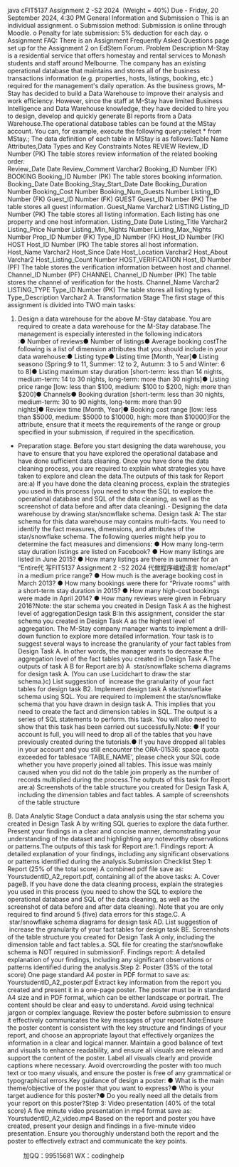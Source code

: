 java cFIT5137 Assignment 2 -S2 2024  (Weight = 40%) Due - Friday, 20 September 2024, 4:30 PM General Information and Submission o This is an individual assignment. o Submission method: Submission is online through Moodle. o Penalty for late submission: 5% deduction for each day. o Assignment FAQ: There is an Assignment Frequently Asked Questions page set up for the Assignment 2 on EdStem Forum. Problem Description M-Stay is a residential service that offers homestay and rental services to Monash students and staff around Melbourne. The company has an existing operational database that maintains and stores all of the business transactions information (e.g. properties, hosts, listings, booking, etc.) required for the management's daily operation. As the business grows, M-Stay has decided to build a Data Warehouse to improve their analysis and work efficiency. However, since the staff at M-Stay have limited Business Intelligence and Data Warehouse knowledge, they have decided to hire you to design, develop and quickly generate BI reports from a Data Warehouse.The operational database tables can be found at the MStay account. You can, for example, execute the following query:select * from MStay.; The data definition of each table in MStay is as follows:Table Name Attributes,Data Types and Key Constraints Notes 
REVIEW 
Review_ID  
Number 
(PK) 
The table stores review information of the related booking order.  
Review_Date 
Date 
Review_Comment 
Varchar2 
Booking_ID 
Number 
(FK) 
BOOKING 
Booking_ID 
Number 
(PK) 
The table stores booking information. 
Booking_Date 
Date 
Booking_Stay_Start_Date 
Date 
Booking_Duration 
Number 
Booking_Cost 
Number 
Booking_Num_Guests 
Number 
Listing_ID 
Number 
(FK) 
Guest_ID 
Number 
(FK) 
GUEST 
Guest_ID 
Number 
(PK) 
The table stores all guest information. 
Guest_Name 
Varchar2 
LISTING 
Listing_ID 
Number 
(PK) 
The table stores all listing information. Each listing has one property and one host information. 
Listing_Date 
Date 
Listing_Title 
Varchar2 
Listing_Price 
Number 
Listing_Min_Nights 
Number 
Listing_Max_Nights 
Number 
Prop_ID 
Number 
(FK) 
Type_ID 
Number 
(FK) 
Host_ID 
Number 
(FK) 
HOST 
Host_ID 
Number 
(PK) 
The table stores all host information. 
Host_Name 
Varchar2 
Host_Since 
Date 
Host_Location 
Varchar2 
Host_About 
Varchar2 
Host_Listing_Count 
Number 
HOST_VERIFICATION 
Host_ID 
Number 
(PF) 
The table stores the verification information between host and channel. 
Channel_ID 
Number 
(PF) 
CHANNEL 
Channel_ID 
Number 
(PK) 
The table stores the channel of verification for the hosts. 
Channel_Name 
Varchar2 
LISTING_TYPE 
Type_ID 
Number 
(PK) 
The table stores all listing types. 
Type_Description 
Varchar2 A. Transformation Stage The first stage of this assignment is divided into TWO main tasks:
1. Design a data warehouse for the above M-Stay database. 
You are required to create a data warehouse for the M-Stay database.The management is especially interested in the following indicators :● Number of reviews● Number of listings● Average booking costThe following is a list of dimension attributes that you should include in your data warehouse:● Listing type● Listing time [Month, Year]● Listing seasono (Spring:9 to 11, Summer: 12 to 2, Autumn: 3 to 5 and Winter: 6 to 8)● Listing maximum stay duration [short-term: less than 14 nights, medium-term: 14 to 30 nights, long-term: more than 30 nights]● Listing price range [low: less than $100, medium: $100 to $200, high: more than $200]● Channels● Booking duration [short-term: less than 30 nights, medium-term: 30 to 90 nights, long-term: more than 90 nights]● Review time [Month, Year]● Booking cost range [low: less than $5000, medium: $5000 to $10000, high: more than $10000]For the attribute, ensure that it meets the requirements of the range or group specified in your submission, if required in the specification.  
- Preparation stage. Before you start designing the data warehouse, you have to ensure that you have explored the operational database and have done sufficient data cleaning. Once you have done the data cleaning process, you are required to explain what strategies you have taken to explore and clean the data.The outputs of this task for Report are:a) If you have done the data cleaning process, explain the strategies you used in this process (you need to show the SQL to explore the operational database and SQL of the data cleaning, as well as the screenshot of data before and after data cleaning).- Designing the data warehouse by drawing star/snowflake schema. Design task A: The star schema for this data warehouse may contains multi-facts. You need to identify the fact measures, dimensions, and attributes of the star/snowflake schema. The following queries might help you to determine the fact measures and dimensions:
● How many long-term stay duration listings are listed on Facebook?
● How many listings are listed in June 2015?
● How many listings are there in summer for an “Entire代 写FIT5137 Assignment 2 -S2 2024
代做程序编程语言 home/apt” in a medium price range?
● How much is the average booking cost in March 2013?
● How many bookings were there for “Private rooms” with a short-term stay duration in 2015?
● How many high-cost bookings were made in April 2014?
● How many reviews were given in February 2016?Note: the star schema you created in Design Task A as the highest level of aggregationDesign task B:In this assignment, consider the star schema you created in Design Task A as the highest level of aggregation. The M-Stay company manager wants to implement a drill-down function to explore more detailed information. Your task is to suggest several ways to increase the granularity of your fact tables from Design Task A. In other words, the manager wants to decrease the aggregation level of the fact tables you created in Design Task A.The outputs of task A  B for Report are:b) A  star/snowflake schema diagrams for design task A. (You can use Lucidchart to draw the star schema.)c) List suggestion of  increase the granularity of your fact tables for design task B2. Implement design task A star/snowflake schema using SQL.  You are required to implement the star/snowflake schema that you have drawn in design task A. This implies that you need to create the fact and dimension tables in SQL. The output is a series of SQL statements to perform. this task. You will also need to show that this task has been carried out successfully.Note: ● If your account is full, you will need to drop all of the tables that you have previously created during the tutorials.● If you have dropped all tables in your account and you still encounter the ORA-01536: space quota exceeded for tablesace ‘TABLE_NAME’, please check your SQL code whether you have properly joined all tables. This issue was mainly caused when you did not do the table join properly as the number of records multiplied during the process.The outputs of this task for Report are:a) Screenshots of the table structure you created for Design Task A, including the dimension tables and fact tables.
A sample of screenshots of the table structure 

B. Data Analytic Stage 
Conduct a data analysis using the star schema you created in Design Task A by writing SQL queries to explore the data further. Present your findings in a clear and concise manner, demonstrating your understanding of the dataset and highlighting any noteworthy observations or patterns.The outputs of this task for Report are:1. Findings report: A detailed explanation of your findings, including any significant observations or patterns identified during the analysis.Submission Checklist Step 1: Report (25% of the total score) A combined pdf file save as: YourstudentID_A2_report.pdf, containing all of the above tasks: A. Cover pageB. If you have done the data cleaning process, explain the strategies you used in this process (you need to show the SQL to explore the operational database and SQL of the data cleaning, as well as the screenshot of data before and after data cleaning). Note that you are only required to find around 5 (five) data errors for this stage.C. A  star/snowflake schema diagrams for design task AD. List suggestion of  increase the granularity of your fact tables for design task BE. Screenshots of the table structure you created for Design Task A only, including the dimension table and fact tables.a. SQL file for creating the star/snowflake schema is NOT required in submissionF. Findings report: A detailed explanation of your findings, including any significant observations or patterns identified during the analysis.Step 2: Poster (35% of the total score) One page standard A4 poster in PDF format to save as: YourstudentID_A2_poster.pdf Extract key information from the report you created and present it in a one-page poster. The poster must be in standard A4 size and in PDF format, which can be either landscape or portrait. The content should be clear and easy to understand. Avoid using technical jargon or complex language. Review the poster before submission to ensure it effectively communicates the key messages of your report.Note:Ensure the poster content is consistent with the key structure and findings of your report, and choose an appropriate layout that effectively organizes the information in a clear and logical manner. Maintain a good balance of text and visuals to enhance readability, and ensure all visuals are relevant and support the content of the poster. Label all visuals clearly and provide captions where necessary. Avoid overcrowding the poster with too much text or too many visuals, and ensure the poster is free of any grammatical or typographical errors.Key guidance of design a poster: ● What is the main theme/objective of the poster that you want to express?● Who is your target audience for this poster?● Do you really need all the details from your report on this poster?Step 3: Video presentation (40% of the total score) A five minute video presentation in mp4 format save as: YourstudentID_A2_video.mp4 Based on the report and poster you have created, present your design and findings in a five-minute video presentation. Ensure you thoroughly understand both the report and the poster to effectively extract and communicate the key points.



         
加QQ：99515681  WX：codinghelp
